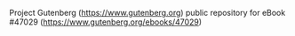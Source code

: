 Project Gutenberg (https://www.gutenberg.org) public repository for eBook #47029 (https://www.gutenberg.org/ebooks/47029)
